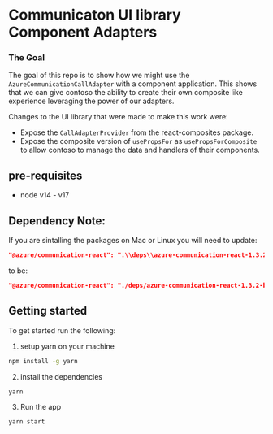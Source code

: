 # Communicaton UI library Component Adapters

### The Goal

The goal of this repo is to show how we might use the `AzureCommunicationCallAdapter` with a component application. This shows that we can give contoso the ability to create their own composite like experience leveraging the power of our adapters. 

Changes to the UI library that were made to make this work were: 
- Expose the `CallAdapterProvider` from the react-composites package.
- Expose the composite version of `usePropsFor` as `usePropsForComposite` to allow contoso to manage the data and handlers of their components. 

## pre-requisites

- node v14 - v17

## Dependency Note:
If you are sintalling the packages on Mac or Linux you will need to update:
```json
"@azure/communication-react": ".\\deps\\azure-communication-react-1.3.2-beta.0-with-provider.tgz",
```
to be: 
```json
"@azure/communication-react": "./deps/azure-communication-react-1.3.2-beta.0-with-provider.tgz",
```

## Getting started

To get started run the following:

1. setup yarn on your machine

```bash
npm install -g yarn
```

2. install the dependencies
```bash
yarn
```

3. Run the app
```bash 
yarn start
```
